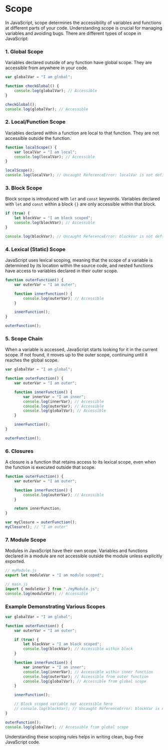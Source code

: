 # Scope

In JavaScript, scope determines the accessibility of variables and functions at different parts of your code. Understanding scope is crucial for managing variables and avoiding bugs. There are different types of scope in JavaScript:

### 1. Global Scope

Variables declared outside of any function have global scope. They are accessible from anywhere in your code.

```javascript
var globalVar = "I am global";

function checkGlobal() {
    console.log(globalVar); // Accessible
}

checkGlobal();
console.log(globalVar); // Accessible
```

### 2. Local/Function Scope

Variables declared within a function are local to that function. They are not accessible outside the function.

```javascript
function localScope() {
    var localVar = "I am local";
    console.log(localVar); // Accessible
}

localScope();
console.log(localVar); // Uncaught ReferenceError: localVar is not defined
```

### 3. Block Scope

Block scope is introduced with `let` and `const` keywords. Variables declared with `let` and `const` within a block `{}` are only accessible within that block.

```javascript
if (true) {
    let blockVar = "I am block scoped";
    console.log(blockVar); // Accessible
}

console.log(blockVar); // Uncaught ReferenceError: blockVar is not defined
```

### 4. Lexical (Static) Scope

JavaScript uses lexical scoping, meaning that the scope of a variable is determined by its location within the source code, and nested functions have access to variables declared in their outer scope.

```javascript
function outerFunction() {
    var outerVar = "I am outer";

    function innerFunction() {
        console.log(outerVar); // Accessible
    }

    innerFunction();
}

outerFunction();
```

### 5. Scope Chain

When a variable is accessed, JavaScript starts looking for it in the current scope. If not found, it moves up to the outer scope, continuing until it reaches the global scope.

```javascript
var globalVar = "I am global";

function outerFunction() {
    var outerVar = "I am outer";

    function innerFunction() {
        var innerVar = "I am inner";
        console.log(innerVar); // Accessible
        console.log(outerVar); // Accessible
        console.log(globalVar); // Accessible
    }

    innerFunction();
}

outerFunction();
```

### 6. Closures

A closure is a function that retains access to its lexical scope, even when the function is executed outside that scope.

```javascript
function outerFunction() {
    var outerVar = "I am outer";

    function innerFunction() {
        console.log(outerVar); // Accessible
    }

    return innerFunction;
}

var myClosure = outerFunction();
myClosure(); // "I am outer"
```

### 7. Module Scope

Modules in JavaScript have their own scope. Variables and functions declared in a module are not accessible outside the module unless explicitly exported.

```javascript
// myModule.js
export let moduleVar = "I am module scoped";

// main.js
import { moduleVar } from "./myModule.js";
console.log(moduleVar); // Accessible
```

### Example Demonstrating Various Scopes

```javascript
var globalVar = "I am global";

function outerFunction() {
    var outerVar = "I am outer";

    if (true) {
        let blockVar = "I am block scoped";
        console.log(blockVar); // Accessible within block
    }

    function innerFunction() {
        var innerVar = "I am inner";
        console.log(innerVar); // Accessible within inner function
        console.log(outerVar); // Accessible from outer function
        console.log(globalVar); // Accessible from global scope
    }

    innerFunction();

    // Block scoped variable not accessible here
    // console.log(blockVar); // Uncaught ReferenceError: blockVar is not defined
}

outerFunction();
console.log(globalVar); // Accessible from global scope
```

Understanding these scoping rules helps in writing clean, bug-free JavaScript code.
